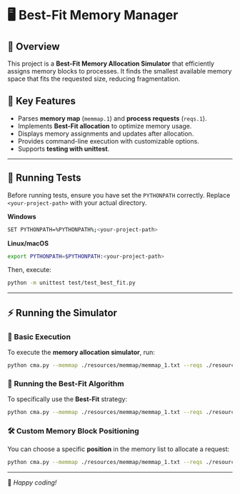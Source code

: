 # 🖥️ Best-Fit Memory Manager

## 📖 Overview
This project is a **Best-Fit Memory Allocation Simulator** that efficiently assigns memory blocks to processes. It finds the smallest available memory space that fits the requested size, reducing fragmentation.

## 🔹 Key Features
- Parses **memory map** (`memmap.1`) and **process requests** (`reqs.1`).
- Implements **Best-Fit allocation** to optimize memory usage.
- Displays memory assignments and updates after allocation.
- Provides command-line execution with customizable options.
- Supports **testing with unittest**.

---

## 🧪 Running Tests
Before running tests, ensure you have set the `PYTHONPATH` correctly. Replace `<your-project-path>` with your actual directory.

**Windows**
```sh
SET PYTHONPATH=%PYTHONPATH%;<your-project-path>
```
**Linux/macOS**
```sh
export PYTHONPATH=$PYTHONPATH:<your-project-path>
```

Then, execute:
```sh
python -m unittest test/test_best_fit.py
```

---

## ⚡ Running the Simulator
### 🏃 Basic Execution
To execute the **memory allocation simulator**, run:
```sh
python cma.py --memmap ./resources/memmap/memmap_1.txt --reqs ./resources/reqs/reqs_1.txt
```

### 🎯 Running the Best-Fit Algorithm
To specifically use the **Best-Fit** strategy:
```sh
python cma.py --memmap ./resources/memmap/memmap_1.txt --reqs ./resources/reqs/reqs_1.txt --function best
```

### 🛠️ Custom Memory Block Positioning
You can choose a specific **position** in the memory list to allocate a request:
```sh
python cma.py --memmap ./resources/memmap/memmap_1.txt --reqs ./resources/reqs/reqs_1.txt --pos 3
```

---
🚀 *Happy coding!*
